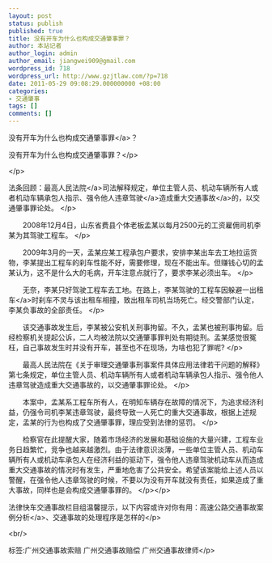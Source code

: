 ```yaml
---
layout: post
status: publish
published: true
title: 没有开车为什么也构成交通肇事罪？
author: 本站记者
author_login: admin
author_email: jiangwei909@gmail.com
wordpress_id: 718
wordpress_url: http://www.gzjtlaw.com/?p=718
date: 2011-05-29 09:08:29.000000000 +08:00
categories:
- 交通肇事
tags: []
comments: []
---
```

<p><p>没有开车为什么也构成<a>交通肇事罪<&#47;a>？<p>没有开车为什么也构成交通肇事罪？<&#47;p><p><&#47;p><p>法条回顾：最高<a>人民法院<&#47;a>司法解释规定，单位主管人员、机动车辆所有人或者机动车辆承包人指示、强令他人违章<a>驾驶<&#47;a>造成重大<a>交通事故<&#47;a>的，以交通肇事罪论处。 <&#47;p><p>　　2008年12月4日，山东省费县个体老板孟某以每月2500元的工资雇佣司机李某为其驾驶工程车。 <&#47;p><p>　　2009年3月的一天，孟某应某工程承包户要求，安排李某出车去工地拉运货物，李某提出工程车的刹车性能不好，需要修理，现在不能出车。但赚钱心切的孟某认为，这不是什么大的毛病，开车注意点就行了，要求李某必须出车。 <&#47;p><p>　　无奈，李某只好驾驶工程车去工地。在路上，李某驾驶的工程车因躲避一<a>出租车<&#47;a>时刹车不灵与该出租车相撞，致出租车司机当场死亡。经交警部门认定，李某负事故的全部责任。 <&#47;p><p>　　该交通事故发生后，李某被公安机关刑事拘留。不久，孟某也被刑事拘留。后经检察机关提起公诉，二人均被法院以交通肇事罪判处有期徒刑。孟某感觉很冤枉，自己事故发生时并没有开车，甚至也不在现场，为啥也犯了罪呢? <&#47;p><p>　　最高人民法院在《关于审理交通肇事刑事案件具体应用法律若干问题的解释》第七条规定，单位主管人员、机动车辆所有人或者机动车辆承包人指示、强令他人违章驾驶造成重大交通事故的，以交通肇事罪论处。 <&#47;p><p>　　本案中，孟某系工程车所有人，在明知车辆存在故障的情况下，为追求经济利益，仍强令司机李某违章驾驶，最终导致一人死亡的重大交通事故，根据上述规定，孟某的行为也构成了交通肇事罪，理应受到法律的惩罚。 <&#47;p><p>　　检察官在此提醒大家，随着市场经济的发展和基础设施的大量兴建，工程车业务日趋繁忙，竞争也越来越激烈。由于法律意识淡薄，一些单位主管人员、机动车辆所有人或机动车承包人在经济利益的驱动下，强令他人违章驾驶机动车从而造成重大交通事故的情况时有发生，严重地危害了公共安全。希望该案能给上述人员以警醒，在强令他人违章驾驶的时候，不要以为没有开车就没有责任，如果造成了重大事故，同样也是会构成交通肇事罪的。 <&#47;p><&#47;p><p>法律快车交通事故栏目组温馨提示，以下内容或许对你有用：<a>高速公路交通事故案例分析<&#47;a>、<a>交通事故的处理程序是怎样的<&#47;p><br&#47;><p>标签:广州交通事故索赔 广州交通事故赔偿 广州交通事故律师<&#47;p>
